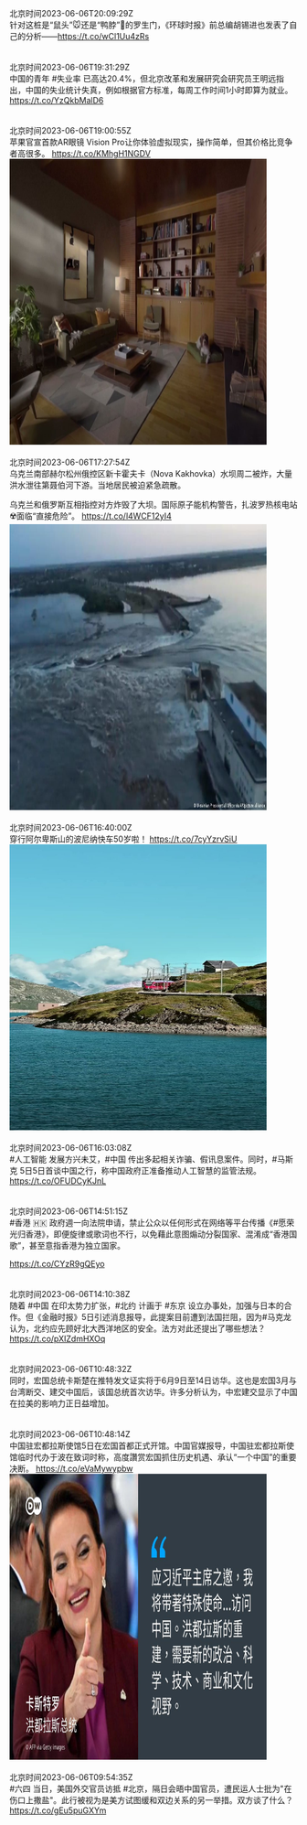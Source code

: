 北京时间2023-06-06T20:09:29Z<br>针对这桩是“鼠头”🐭还是“鸭脖”🦆的罗生门，《环球时报》前总编胡锡进也发表了自己的分析——https://t.co/wCl1Uu4zRs<br><br><br>北京时间2023-06-06T19:31:29Z<br>中国的青年 #失业率 已高达20.4%，但北京改革和发展研究会研究员王明远指出，中国的失业统计失真，例如根据官方标准，每周工作时间1小时即算为就业。https://t.co/YzQkbMalD6<br><br><br>北京时间2023-06-06T19:00:55Z<br>苹果官宣首款AR眼镜
Vision Pro让你体验虚拟现实，操作简单，但其价格比竞争者高很多。 https://t.co/KMhgH1NGDV<br><img src='/temp/video/2023/t-Month-6/t-Day-06/dw_chinese/1666037448881631232_0.jpg' width='450' height='500'><br><br>北京时间2023-06-06T17:27:54Z<br>乌克兰南部赫尔松州俄控区新卡霍夫卡（Nova Kakhovka）水坝周二被炸，大量洪水泄往第聂伯河下游。当地居民被迫紧急疏散。

乌克兰和俄罗斯互相指控对方炸毁了大坝。国际原子能机构警告，扎波罗热核电站☢️面临“直接危险”。 https://t.co/l4WCF12yI4<br><img src='/temp/image/2023/t-Month-6/1666014038461915229_0.jpg' width='450' height='500'><br><br>北京时间2023-06-06T16:40:00Z<br>穿行阿尔卑斯山的波尼纳快车50岁啦！ https://t.co/7cyYzrvSiU<br><img src='/temp/video/2023/t-Month-6/t-Day-06/dw_chinese/1666001983004889088_0.jpg' width='450' height='500'><br><br>北京时间2023-06-06T16:03:08Z<br>#人工智能 发展方兴未艾，#中国 传出多起相关诈骗、假讯息案件。同时，#马斯克 5日5日首谈中国之行，称中国政府正准备推动人工智慧的监管法规。 https://t.co/OFUDCyKJnL<br><br><br>北京时间2023-06-06T14:51:15Z<br>#香港 🇭🇰 政府週一向法院申请，禁止公众以任何形式在网络等平台传播《#愿荣光归香港》，即便旋律或歌词也不行，以免藉此意图煽动分裂国家、混淆成“香港国歌”，甚至意指香港为独立国家。

https://t.co/CYzR9gQEyo<br><br><br>北京时间2023-06-06T14:10:38Z<br>随着 #中国 在印太势力扩张，#北约 计画于 #东京 设立办事处，加强与日本的合作。但《金融时报》5日引述消息报导，此提案目前遭到法国拦阻，因为#马克龙 认为，北约应先顾好北大西洋地区的安全。法方对此还提出了哪些想法？
https://t.co/pXIZdmHXOq<br><br><br>北京时间2023-06-06T10:48:32Z<br>同时，宏国总统卡斯楚在推特发文证实将于6月9日至14日访华。这也是宏国3月与台湾断交、建交中国后，该国总统首次访华。许多分析认为，中宏建交显示了中国在拉美的影响力正日益增加。<br><br><br>北京时间2023-06-06T10:48:14Z<br>中国驻宏都拉斯使馆5日在宏国首都正式开馆。中国官媒报导，中国驻宏都拉斯使馆临时代办于波在致词时称，高度讚赏宏国抓住历史机遇、承认“一个中国”的重要决断。 https://t.co/eVaMywypbw<br><img src='/temp/image/2023/t-Month-6/1665913460910362624_0.jpg' width='450' height='500'><br><br>北京时间2023-06-06T09:54:35Z<br>#六四 当日，美国外交官员访抵 #北京，隔日会晤中国官员，遭民运人士批为"在伤口上撒盐"。此行被视为是美方试图缓和双边关系的另一举措。双方谈了什么？https://t.co/gEu5puGXYm<br><br><br>